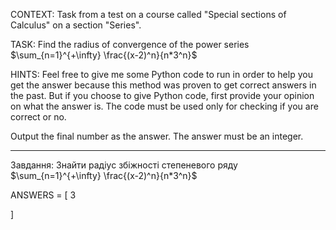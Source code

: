 CONTEXT: Task from a test on a course called "Special sections of Calculus" on a section "Series".

TASK:
Find the radius of convergence of the power series $\sum_{n=1}^{+\infty} \frac{(x-2)^n}{n*3^n}$

HINTS: Feel free to give me some Python code to run in order to help you get the answer because this method was proven to get correct answers in the past. But if you choose to give Python code, first provide your opinion on what the answer is. The code must be used only for checking if you are correct or no.

Output the final number as the answer. The answer must be an integer.

---

Завдання:
Знайти радіус збіжності степеневого ряду $\sum_{n=1}^{+\infty} \frac{(x-2)^n}{n*3^n}$

ANSWERS = [
3

]

